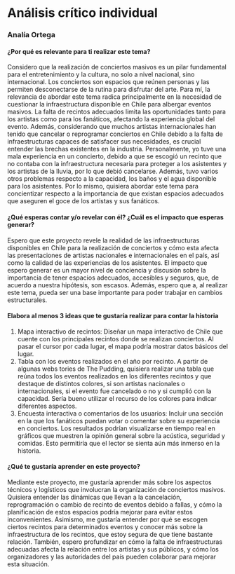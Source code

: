 # Análisis crítico individual
### Analía Ortega
#### ¿Por qué es relevante para ti realizar este tema?
Considero que la realización de conciertos masivos es un pilar fundamental para el entretenimiento y la cultura, no solo a nivel nacional, sino internacional. Los conciertos son espacios que reúnen personas y las permiten desconectarse de la rutina para disfrutar del arte. Para mí, la relevancia de abordar este tema radica principalmente en la necesidad de cuestionar la infraestructura disponible en Chile para albergar eventos masivos. La falta de recintos adecuados limita las oportunidades tanto para los artistas como para los fanáticos, afectando la experiencia global del evento. Además, considerando que muchos artistas internacionales han tenido que cancelar o reprogramar conciertos en Chile debido a la falta de infraestructuras capaces de satisfacer sus necesidades, es crucial entender las brechas existentes en la industria. Personalmente, yo tuve una mala experiencia en un concierto, debido a que se escogió un recinto que no contaba con la infraestructura necesaria para proteger a los asistentes y los artistas de la lluvia, por lo que debió cancelarse. Además, tuvo varios otros problemas respecto a la capacidad, los baños y el agua disponible para los asistentes. Por lo mismo, quisiera abordar este tema para concientizar respecto a la importancia de que existan espacios adecuados que aseguren el goce de los artistas y sus fanáticos. 

#### ¿Qué esperas contar y/o revelar con él? ¿Cuál es el impacto que esperas generar?
 
Espero que este proyecto revele la realidad de las infraestructuras disponibles en Chile para la realización de conciertos y cómo esta afecta las presentaciones de artistas nacionales e internacionales en el país, así como la calidad de las experiencias de los asistentes. El impacto que espero generar es un mayor nivel de conciencia y discusión sobre la importancia de tener espacios adecuados, accesibles y seguros, que, de acuerdo a nuestra hipótesis, son escasos. Además, espero que a, al realizar este tema, pueda ser una base importante para poder trabajar en cambios estructurales.

#### Elabora al menos 3 ideas que te gustaría realizar para contar la historia
1. Mapa interactivo de recintos: Diseñar un mapa interactivo de Chile que cuente con los principales recintos donde se realizan conciertos. Al pasar el cursor por cada lugar, el mapa podría mostrar datos básicos del lugar.
2. Tabla con los eventos realizados en el año por recinto. A partir de algunas webs tories de The Pudding, quisiera realizar una tabla que reúna todos los eventos realizados en los diferentes recintos y que destaque de distintos colores, si son artistas nacionales o internacionales, si el evento fue cancelado o no y si cumplió con la capacidad. Sería bueno utilizar el recurso de los colores para indicar diferentes aspectos.
3. Encuesta interactiva o comentarios de los usuarios: Incluir una sección en la que los fanáticos puedan votar o comentar sobre su experiencia en conciertos. Los resultados podrían visualizarse en tiempo real en gráficos que muestren la opinión general sobre la acústica, seguridad y comidas. Esto permitiría que el lector se sienta aún más inmerso en la historia.

#### ¿Qué te gustaría aprender en este proyecto?
Mediante este proyecto, me gustaría aprender más sobre los aspectos técnicos y logísticos que involucran la organización de conciertos masivos. Quisiera entender las dinámicas que llevan a la cancelación, reprogramación o cambio de recinto de eventos debido a fallas, y cómo la planificación de estos espacios podría mejorar para evitar estos inconvenientes. Asimismo, me gustaría entender por qué se escogen ciertos recintos para determinados eventos y conocer más sobre la infraestructura de los recintos, que estoy segura de que tiene bastante relación. También, espero profundizar en cómo la falta de infraestructuras adecuadas afecta la relación entre los artistas y sus públicos, y cómo los organizadores y las autoridades del país pueden colaborar para mejorar esta situación.